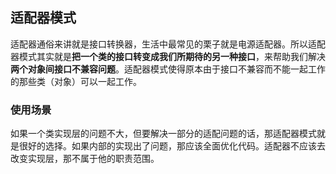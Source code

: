 ## 适配器模式
适配器通俗来讲就是接口转换器，生活中最常见的栗子就是电源适配器。所以适配器模式其实就是**把一个类的接口转变成我们所期待的另一种接口**，来帮助我们解决**两个对象间接口不兼容问题**。适配器模式使得原本由于接口不兼容而不能一起工作的那些类（对象）可以一起工作。


### 使用场景
如果一个类实现层的问题不大，但要解决一部分的适配问题的话，那适配器模式就是很好的选择。如果内部的实现出了问题，那应该全面优化代码。适配器不应该去改变实现层，那不属于他的职责范围。